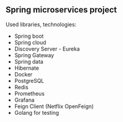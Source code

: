 ## **Spring microservices project**

Used libraries, technologies:
- Spring boot
- Spring cloud
- Discovery Server - Eureka
- Spring Gateway
- Spring data
- Hibernate
- Docker
- PostgreSQL
- Redis
- Prometheus
- Grafana
- Feign Client (Netflix OpenFeign)
- Golang for testing
